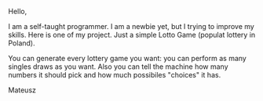 Hello, 

I am a self-taught programmer. I am a newbie yet, but I trying to improve my skills. 
Here is one of my project. Just a simple Lotto Game (populat lottery in Poland). 

You can generate every lottery game you want: you can perform as many singles draws as you want. Also you can tell the machine how many numbers it should pick and how much possibiles "choices" it has. 

Mateusz 